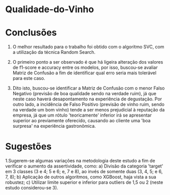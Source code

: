 # Qualidade-do-Vinho

# Conclusões
1. O melhor resultado para o trabalho foi obtido com o algoritmo SVC, com a utilização da técnica Random Search.

2. O primeiro ponto a ser observado é que há ligeira alteração dos valores de f1-score e accuracy entre os modelos, por isso, buscou-se avaliar Matriz de Confusão a fim de identificar qual erro seria mais tolerável para este caso.

3. Dito isto, buscou-se identificar a Matriz de Confusão com o menor Falso Negativo (previsão de boa qualidade sendo na verdade ruim), já que neste caso haverá desapontamento na experiência de degustação. Por outro lado, a incidência de Falso Positivo (previsão de vinho ruim, sendo na verdade um bom vinho) tende a ser menos prejudicial à reputação da empresa, já que um rótulo 'teoricamente' inferior irá se apresentar superior ao previamente oferecido, causando ao cliente uma 'boa surpresa' na experiência gastronômica.

# Sugestões

1.Sugerem-se algumas variações na metodologia deste estudo a fim de verificar o aumento da assertividade, como:
a) Divisão da categoria 'target' em 3 classes (3 e 4; 5 e 6; e, 7 e 8), ao invés de somente duas (3, 4, 5; e 6, 7, 8);
b) Aplicação de outros algoritmos, como XGBoost, haja vista a sua robustez;
c) Utilizar limite superior e inferior para outliers de 1,5 ou 2 (neste estudo considerou-se 3).
